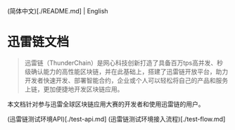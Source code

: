 
(简体中文)[./README.md] | English

# 迅雷链文档
> 迅雷链（ThunderChain）是网心科技创新打造了具备百万tps高并发、秒级确认能力的高性能区块链，并在此基础上，搭建了迅雷链开放平台，助力开发者快速开发、部署智能合约，企业或个人可以轻松将自己的产品和服务上链，更加便捷地开发区块链应用。

本文档针对参与迅雷全球区块链应用大赛的开发者和使用迅雷链的用户。

(迅雷链测试环境API)[./test-api.md]
(迅雷链测试环境接入流程)[./test-flow.md]